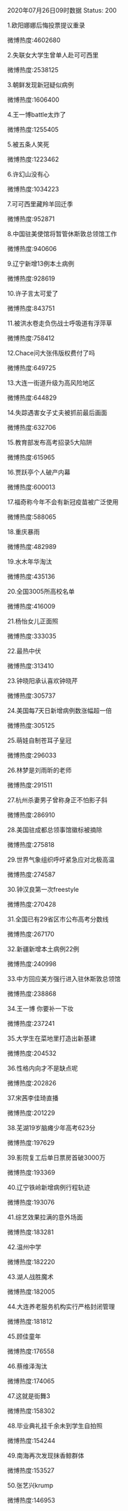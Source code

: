 2020年07月26日09时数据
Status: 200

1.欧阳娜娜后悔投票提议重录

微博热度:4602680

2.失联女大学生曾单人赴可可西里

微博热度:2538125

3.朝鲜发现新冠疑似病例

微博热度:1606400

4.王一博battle太炸了

微博热度:1255405

5.被五条人笑死

微博热度:1223462

6.许幻山没有心

微博热度:1034223

7.可可西里藏羚羊回迁季

微博热度:952871

8.中国驻美使馆将暂管休斯敦总领馆工作

微博热度:940606

9.辽宁新增13例本土病例

微博热度:928619

10.许子言太可爱了

微博热度:843751

11.被洪水卷走负伤战士呼吸道有浮萍草

微博热度:758412

12.Chace问大张伟版权费付了吗

微博热度:649725

13.大连一街道升级为高风险地区

微博热度:644829

14.失踪遇害女子丈夫被抓前最后画面

微博热度:632706

15.教育部发布高考招录5大陷阱

微博热度:615965

16.贾跃亭个人破产内幕

微博热度:600013

17.福奇称今年不会有新冠疫苗被广泛使用

微博热度:588065

18.重庆暴雨

微博热度:482989

19.水木年华淘汰

微博热度:435136

20.全国3005所高校名单

微博热度:416009

21.杨怡女儿正面照

微博热度:333035

22.最热中伏

微博热度:313410

23.钟晓阳承认喜欢钟晓芹

微博热度:305737

24.美国每7天日新增病例数涨幅超一倍

微博热度:305125

25.萌娃自制苍耳子皇冠

微博热度:296033

26.林梦是刘雨昕的老师

微博热度:291511

27.杭州杀妻男子曾称身正不怕影子斜

微博热度:286910

28.美国驻成都总领事馆徽标被摘除

微博热度:275818

29.世界气象组织呼吁紧急应对北极高温

微博热度:274587

30.钟汉良第一次freestyle

微博热度:270428

31.全国已有29省区市公布高考分数线

微博热度:267170

32.新疆新增本土病例22例

微博热度:240998

33.中方回应美方强行进入驻休斯敦总领馆

微博热度:238868

34.王一博 你要补一下妆

微博热度:237241

35.大学生在菜地里打造出新基建

微博热度:204532

36.性格内向才不是缺点呢

微博热度:202826

37.宋茜李佳琦直播

微博热度:201229

38.芜湖19岁脑瘫少年高考623分

微博热度:197629

39.影院复工后单日票房首破3000万

微博热度:193369

40.辽宁铁岭新增病例行程轨迹

微博热度:193076

41.综艺效果拉满的意外场面

微博热度:183281

42.温州中学

微博热度:182220

43.湖人战胜魔术

微博热度:182005

44.大连养老服务机构实行严格封闭管理

微博热度:181812

45.顾佳童年

微博热度:176558

46.蔡维泽淘汰

微博热度:174065

47.这就是街舞3

微博热度:158302

48.毕业典礼挂千余未到学生自拍照

微博热度:154244

49.南海再次发现抹香鲸群体

微博热度:153527

50.张艺兴krump

微博热度:146953

